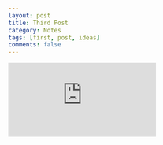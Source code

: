 ```yaml
---
layout: post
title: Third Post
category: Notes
tags: [first, post, ideas]
comments: false
---
```

<iframe src="https://naivesound.com/" frameborder="0" allowfullscreen></iframe>
